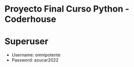 # Proyecto Final Curso Python - Coderhouse

# Superuser

* Username: omnipotente
* Password: azucar2022